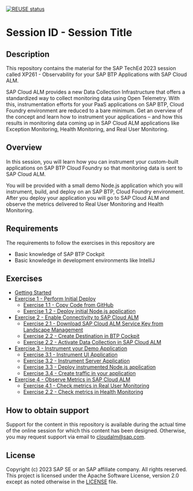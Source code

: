 [![REUSE status](https://api.reuse.software/badge/github.com/SAP-samples/teched2023-XP261)](https://api.reuse.software/info/github.com/SAP-samples/teched2023-XP261)

# Session ID - Session Title

## Description

This repository contains the material for the SAP TechEd 2023 session called XP261 - Observability for your SAP BTP Applications with SAP Cloud ALM.  

SAP Cloud ALM provides a new Data Collection Infrastructure that offers a standardized way to collect monitoring data using Open Telemetry. With this, instrumentation efforts for your PaaS applications on SAP BTP, Cloud Foundry environment are reduced to a bare minimum. Get an overview of the concept and learn how to instrument your applications – and how this results in monitoring data coming up in SAP Cloud ALM applications like Exception Monitoring, Health Monitoring, and Real User Monitoring.

## Overview

In this session, you will learn how you can instrument your custom-built applications on SAP BTP Cloud Foundry so that monitoring data is sent to SAP Cloud ALM. 

You will be provided with a small demo Node.js application which you will instrument, build, and deploy on an SAP BTP, Cloud Foundry environment. After you deploy your application you will go to SAP Cloud ALM and observe the metrics delivered to Real User Monitoring and Health Monitoring. 

## Requirements

The requirements to follow the exercises in this repository are

- Basic knowledge of SAP BTP Cockpit
- Basic knowledge in development environments like IntelliJ

## Exercises

- [Getting Started](exercises/ex0/)
- [Exercise 1 - Perform Initial Deploy](exercises/ex1/)
    - [Exercise 1.1 - Copy Code from GitHub](exercises/ex1#exercise-11-sub-exercise-1-description)
    - [Exercise 1.2 - Deploy initial Node.js application](exercises/ex1#exercise-12-sub-exercise-2-description)
- [Exercise 2 - Enable Connectivity to SAP Cloud ALM](exercises/ex2/)
    - [Exercise 2.1 - Download SAP Cloud ALM Service Key from Landscape Management](exercises/ex2#exercise-21-sub-exercise-2-description)
    - [Exercise 2.2 - Create Destination in BTP Cockpit](exercises/ex2#exercise-21-sub-exercise-2-description)
    - [Exercise 2.2 - Activate Data Collection in SAP Cloud ALM](exercises/ex1#exercise-12-sub-exercise-2-description)
- [Exercise 3 - Instrument your Demo Application](exercises/ex1/)
    - [Exercise 3.1 - Instrument UI Application](exercises/ex1#exercise-12-sub-exercise-2-description)
    - [Exercise 3.2 - Instrument Server Application](exercises/ex1#exercise-12-sub-exercise-2-description)
    - [Exercise 3.3 - Deploy instrumented Node.js application](exercises/ex1#exercise-12-sub-exercise-2-description)
    - [Exercise 3.4 - Create traffic in your application](exercises/ex1#exercise-12-sub-exercise-2-description)
- [Exercise 4 - Observe Metrics in SAP Cloud ALM](exercises/ex2/)
    - [Exercise 4.1 - Check metrics in Real User Monitoring](exercises/ex2#exercise-21-sub-exercise-1-description)
    - [Exercise 2.2 - Check metrics in Health Monitoring](exercises/ex2#exercise-22-sub-exercise-2-description)
  
## How to obtain support

Support for the content in this repository is available during the actual time of the online session for which this content has been designed. Otherwise, you may request support via email to cloudalm@sap.com.

## License
Copyright (c) 2023 SAP SE or an SAP affiliate company. All rights reserved. This project is licensed under the Apache Software License, version 2.0 except as noted otherwise in the [LICENSE](LICENSES/Apache-2.0.txt) file.
